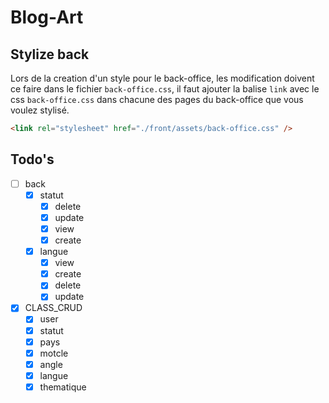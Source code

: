 # Blog-Art

## Stylize back

Lors de la creation d'un style pour le back-office, les modification doivent ce faire dans le fichier `back-office.css`, il faut ajouter la balise `link` avec le css `back-office.css` dans chacune des pages du back-office que vous voulez stylisé.

```html
<link rel="stylesheet" href="./front/assets/back-office.css" />
```

## Todo's

-   [ ] back
    -   [x] statut
        -   [x] delete
        -   [x] update
        -   [x] view
        -   [x] create
    -   [x] langue
        -   [x] view
        -   [x] create
        -   [x] delete
        -   [x] update
-   [x] CLASS_CRUD
    -   [x] user
    -   [x] statut
    -   [x] pays
    -   [x] motcle
    -   [x] angle
    -   [x] langue
    -   [x] thematique
